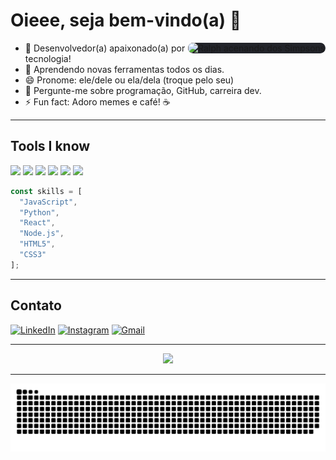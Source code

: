 
# Oieee, seja bem-vindo(a) 👋

<p align="left">
  <img src="https://media.giphy.com/media/l0MYt5jPR6QX5pnqM/giphy.gif" width="220" alt="Ralph acenando dos Simpsons" align="right" style="background:#22242a; border-radius:12px;"/>
</p>

- 🔭 Desenvolvedor(a) apaixonado(a) por tecnologia!
- 🌱 Aprendendo novas ferramentas todos os dias.
- 😄 Pronome: ele/dele ou ela/dela (troque pelo seu)
- 💬 Pergunte-me sobre programação, GitHub, carreira dev.
- ⚡ Fun fact: Adoro memes e café! ☕

---

## Tools I know

<p align="left">
  <img src="https://img.shields.io/badge/-JavaScript-333?style=flat&logo=javascript" />
  <img src="https://img.shields.io/badge/-Python-333?style=flat&logo=python" />
  <img src="https://img.shields.io/badge/-React-333?style=flat&logo=react" />
  <img src="https://img.shields.io/badge/-Node.js-333?style=flat&logo=node.js" />
  <img src="https://img.shields.io/badge/-HTML5-333?style=flat&logo=html5" />
  <img src="https://img.shields.io/badge/-CSS3-333?style=flat&logo=css3" />
  <!-- Adicione outras badges conforme desejar -->
</p>

```js
const skills = [
  "JavaScript",
  "Python",
  "React",
  "Node.js",
  "HTML5",
  "CSS3"
];
```

---

## Contato

[![LinkedIn](https://img.shields.io/badge/-LinkedIn-181717?style=flat&logo=linkedin)](https://linkedin.com/in/seulinkedin)
[![Instagram](https://img.shields.io/badge/-Instagram-181717?style=flat&logo=instagram)](https://instagram.com/seuusuario)
[![Gmail](https://img.shields.io/badge/-Gmail-181717?style=flat&logo=gmail)](mailto:seuemail@email.com)

---

<p align="center">
  <img src="https://github-readme-stats.vercel.app/api?username=Kayquews&show_icons=true&theme=radical" width="400"/>
</p>

---


<div align="center">
  <img src="https://raw.githubusercontent.com/Platane/snk/output/github-contribution-grid-snake.svg" alt="snake game" />
</div>
